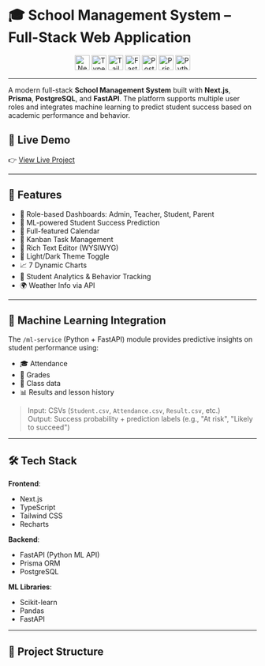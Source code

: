 # 🎓 School Management System – Full-Stack Web Application

<!-- Tech Stack Logos -->
<p align="center">
  <img src="https://img.shields.io/badge/Next.js-black?logo=next.js&logoColor=white" alt="Next.js" height="30"/>
  <img src="https://img.shields.io/badge/TypeScript-3178C6?logo=typescript&logoColor=white" alt="TypeScript" height="30"/>
  <img src="https://img.shields.io/badge/Tailwind_CSS-06B6D4?logo=tailwind-css&logoColor=white" alt="Tailwind CSS" height="30"/>
  <img src="https://img.shields.io/badge/FastAPI-009688?logo=fastapi&logoColor=white" alt="FastAPI" height="30"/>
  <img src="https://img.shields.io/badge/PostgreSQL-4169E1?logo=postgresql&logoColor=white" alt="PostgreSQL" height="30"/>
  <img src="https://img.shields.io/badge/Prisma-0C344B?logo=prisma&logoColor=white" alt="Prisma" height="30"/>
  <img src="https://img.shields.io/badge/Python-3776AB?logo=python&logoColor=white" alt="Python" height="30"/>
</p>

---

A modern full-stack **School Management System** built with **Next.js**, **Prisma**, **PostgreSQL**, and **FastAPI**. The platform supports multiple user roles and integrates machine learning to predict student success based on academic performance and behavior.

## 🔗 Live Demo

👉 [View Live Project](https://your-deployed-site-url.com) <!-- Replace with your deployed site URL -->

---

## 🚀 Features

- 🔐 Role-based Dashboards: Admin, Teacher, Student, Parent
- 🧠 ML-powered Student Success Prediction
- 📅 Full-featured Calendar
- 📌 Kanban Task Management
- 📝 Rich Text Editor (WYSIWYG)
- 🎨 Light/Dark Theme Toggle
- 📈 7 Dynamic Charts
- 🎯 Student Analytics & Behavior Tracking
- 🌍 Weather Info via API

---

## 🧠 Machine Learning Integration

The `/ml-service` (Python + FastAPI) module provides predictive insights on student performance using:

- 🎓 Attendance
- 🧾 Grades
- 🏫 Class data
- 📊 Results and lesson history

> Input: CSVs (`Student.csv`, `Attendance.csv`, `Result.csv`, etc.)  
> Output: Success probability + prediction labels (e.g., "At risk", "Likely to succeed")

---

## 🛠️ Tech Stack

**Frontend**:  
- Next.js  
- TypeScript  
- Tailwind CSS  
- Recharts  

**Backend**:  
- FastAPI (Python ML API)  
- Prisma ORM  
- PostgreSQL  

**ML Libraries**:  
- Scikit-learn  
- Pandas  
- FastAPI  

---

## 📂 Project Structure

